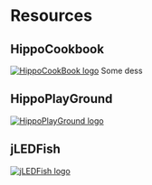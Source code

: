 # Resources

## HippoCookbook
[![HippoCookBook logo](/images/rippoCookBook.png)](https://github.com/valegarman/HippoCookBook)
Some dess

## HippoPlayGround
[![HippoPlayGround logo](/images/hippoPlayGround.png)](https://github.com/valegarman/HippoPlayground)

## jLEDFish
[![jLEDFish logo](/images/jLEDfish_logo.png)](https://google.es)

